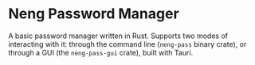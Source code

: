 # Neng Password Manager

A basic password manager written in Rust. Supports two modes of interacting with it: through the command line (`neng-pass` binary crate), or through a GUI (the `neng-pass-gui` crate), built with Tauri.
